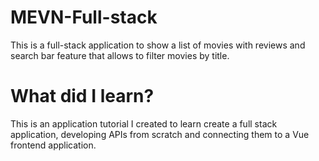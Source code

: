 # MEVN-Full-stack
This is a full-stack application to show a list of movies with reviews and search bar feature that allows to filter movies by title.


# What did I learn?

This is an application tutorial I created to learn create a full stack application, developing APIs from scratch and connecting them to a Vue frontend application. 